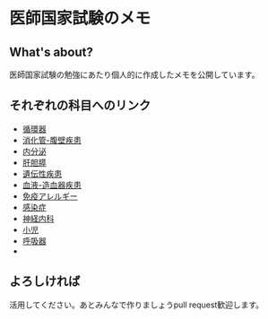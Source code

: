 
# 医師国家試験のメモ

## What's about?
医師国家試験の勉強にあたり個人的に作成したメモを公開しています。

## それぞれの科目へのリンク

* [循環器](/sub/cardiology.md)
* [消化管-腹壁疾患](/sub/duct.md)
* [内分泌](/sub/endocrine.md)
* [肝胆膵](/sub/HBP.md)
* [遺伝性疾患](/sub/heardity.md)
* [血液-造血器疾患](/sub/hematopoietic.md)
* [免疫アレルギー](/sub/Immune.md)
* [感染症](/sub/infection.md)
* [神経内科](/sub/neurology.md)
* [小児](/sub/pediatric.md)
* [呼吸器](/sub/respiratory.md)
* [](/sub/産科.md)

## よろしければ
活用してください。あとみんなで作りましょうpull request歓迎します。

